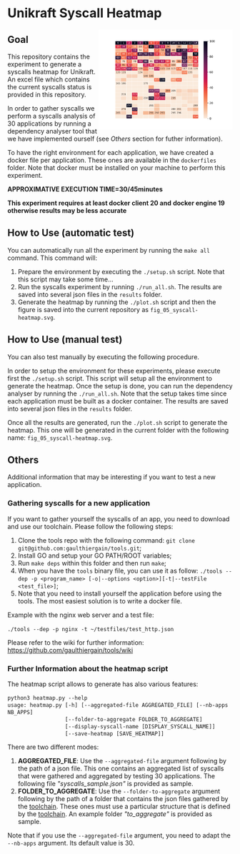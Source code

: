 # Unikraft Syscall Heatmap

<img align="right" src="../../plots/fig_05_syscall-heatmap.svg" width="300" />

## Goal

This repository contains the experiment to generate a syscalls heatmap
for Unikraft. An excel file which contains the current syscalls status
is provided in this repository.

In order to gather syscalls we perform a syscalls analysis of 30
applications by running a dependency analyser tool that we have
implemented ourself (see *Others* section for futher information).

To have the right environment for each application, we have created a
docker file per application. These ones are available in the 
`dockerfiles` folder. Note that docker must be installed on your 
machine to perform this experiment.

**APPROXIMATIVE EXECUTION TIME=30/45minutes**

**This experiment requires at least docker client 20 and**
**docker engine 19 otherwise results may be less accurate**

## How to Use (automatic test)

You can automatically run all the experiment by running the `make all`
command. This command will:

1. Prepare the environment by executing the `./setup.sh` script. Note
that this script may take some time...
2. Run the syscalls experiment by running `./run_all.sh`. The results
are saved into several json files in the `results` folder.
3. Generate the heatmap by running the `./plot.sh` script and then the
figure is saved into the current repository as `fig_05_syscall-heatmap.svg`.

## How to Use (manual test)

You can also test manually by executing the following procedure.

In order to setup the environment for these experiments, please
execute first the `./setup.sh` script. This script will setup all the
environment to generate the heatmap. Once the setup is done, you
can run the dependency analyser by running the `./run_all.sh`. Note
that the setup takes time since each application must be built as a
docker container. The results are saved into several json files
in the `results` folder.

Once all the results are generated, run the `./plot.sh` script to
generate the heatmap. This one will be generated in the current folder
with the following name: `fig_05_syscall-heatmap.svg`.

## Others

Additional information that may be interesting if you want to test
a new application.

### Gathering syscalls for a new application

If you want to gather yourself the syscalls of an app, you need to
download and use our toolchain. Please follow the following steps:
1. Clone the tools repo with the following command: 
`git clone git@github.com:gaulthiergain/tools.git`;
2. Install GO and setup your GO PATH/ROOT variables;
3. Run `make deps` within this folder and then run `make`;
4. When you have the `tools` binary file, you can use it as follow:
`./tools --dep -p <program_name> [-o|--options <option>][-t|--testFile <test_file>]`;
5. Note that you need to install yourself the application before using 
the tools. The most easiest solution is to write a docker file.

Example with the nginx web server and a test file:

`./tools --dep -p nginx -t ~/testfiles/test_http.json`

Please refer to the wiki for further information: 
https://github.com/gaulthiergain/tools/wiki

### Further Information about the heatmap script

The heatmap script allows to generate has also various features:

```
python3 heatmap.py --help
usage: heatmap.py [-h] [--aggregated-file AGGREGATED_FILE] [--nb-apps NB_APPS]
                  [--folder-to-aggregate FOLDER_TO_AGGREGATE]
                  [--display-syscall-name [DISPLAY_SYSCALL_NAME]]
                  [--save-heatmap [SAVE_HEATMAP]]
```

There are two different modes:
1) **AGGREGATED_FILE**: Use the `--aggregated-file` argument following
by the path of a json file. This one contains an aggregated list of
syscalls that were gathered and aggregated by testing 30 applications.
The following file *"syscalls\_sample.json"* is provided as sample.
2) **FOLDER_TO_AGGREGATE**: Use the `--folder-to-aggregate` argument
following by the path of a folder that contains the json files
gathered by the [toolchain](https://github.com/gaulthiergain/tools).
These ones must use a particular structure that is defined by the
[toolchain](https://github.com/gaulthiergain/tools). An example folder
*"to\_aggregate"* is provided as sample.

Note that if you use the `--aggregated-file` argument, you need to 
adapt the `--nb-apps` argument. Its default value is 30.
